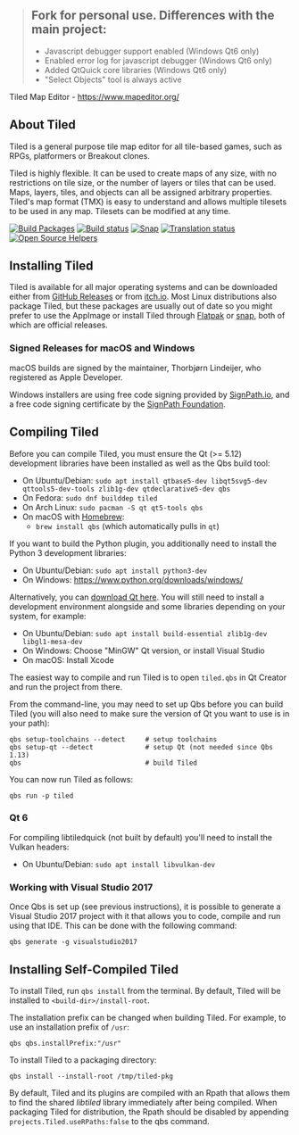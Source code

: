 > ## Fork for personal use. Differences with the main project:
>* Javascript debugger support enabled (Windows Qt6 only)
>* Enabled error log for javascript debugger (Windows Qt6 only)
>* Added QtQuick core libraries (Windows Qt6 only)
>* "Select Objects" tool is always active

Tiled Map Editor - https://www.mapeditor.org/

About Tiled
-------------------------------------------------------------------------------

Tiled is a general purpose tile map editor for all tile-based games, such as
RPGs, platformers or Breakout clones.

Tiled is highly flexible. It can be used to create maps of any size, with no
restrictions on tile size, or the number of layers or tiles that can be used.
Maps, layers, tiles, and objects can all be assigned arbitrary properties.
Tiled's map format (TMX) is easy to understand and allows multiple tilesets to
be used in any map. Tilesets can be modified at any time.

[![Build Packages](https://github.com/mapeditor/tiled/actions/workflows/packages.yml/badge.svg)](https://github.com/mapeditor/tiled/actions/workflows/packages.yml?query=branch%3Amaster+event%3Apush)
[![Build status](https://ci.appveyor.com/api/projects/status/ceb79jn5cf99y3qd/branch/master?svg=true)](https://ci.appveyor.com/project/bjorn/tiled/branch/master)
[![Snap](https://snapcraft.io/tiled/badge.svg)](https://snapcraft.io/tiled)
[![Translation status](https://hosted.weblate.org/widgets/tiled/-/shields-badge.svg)](https://hosted.weblate.org/engage/tiled/?utm_source=widget)
[![Open Source Helpers](https://www.codetriage.com/mapeditor/tiled/badges/users.svg)](https://www.codetriage.com/mapeditor/tiled)

Installing Tiled
-------------------------------------------------------------------------------

Tiled is available for all major operating systems and can be downloaded either
from [GitHub Releases](https://github.com/mapeditor/tiled/releases) or from
[itch.io](https://thorbjorn.itch.io/tiled). Most Linux distributions also
package Tiled, but these packages are usually out of date so you might prefer
to use the AppImage or install Tiled through
[Flatpak](https://flathub.org/apps/org.mapeditor.Tiled) or
[snap](https://snapcraft.io/tiled), both of which are official releases.

### Signed Releases for macOS and Windows

macOS builds are signed by the maintainer, Thorbjørn Lindeijer, who registered
as Apple Developer.

Windows installers are using free code signing provided by
[SignPath.io](https://signpath.io?utm_source=foundation&utm_medium=github&utm_campaign=tiled),
and a free code signing certificate by the
[SignPath Foundation](https://signpath.org?utm_source=foundation&utm_medium=github&utm_campaign=tiled).

Compiling Tiled
-------------------------------------------------------------------------------

Before you can compile Tiled, you must ensure the Qt (>= 5.12) development
libraries have been installed as well as the Qbs build tool:

* On Ubuntu/Debian: `sudo apt install qtbase5-dev libqt5svg5-dev qttools5-dev-tools zlib1g-dev qtdeclarative5-dev qbs`
* On Fedora:        `sudo dnf builddep tiled`
* On Arch Linux:    `sudo pacman -S qt qt5-tools qbs`
* On macOS with [Homebrew](https://brew.sh/):
  + `brew install qbs` (which automatically pulls in `qt`)

If you want to build the Python plugin, you additionally need to install the
Python 3 development libraries:

* On Ubuntu/Debian: `sudo apt install python3-dev`
* On Windows: https://www.python.org/downloads/windows/

Alternatively, you can [download Qt here](https://www.qt.io/download-qt-installer).
You will still need to install a development environment alongside and some
libraries depending on your system, for example:

* On Ubuntu/Debian: `sudo apt install build-essential zlib1g-dev libgl1-mesa-dev`
* On Windows:       Choose "MinGW" Qt version, or install Visual Studio
* On macOS:         Install Xcode

The easiest way to compile and run Tiled is to open `tiled.qbs` in Qt Creator
and run the project from there.

From the command-line, you may need to set up Qbs before you can build Tiled
(you will also need to make sure the version of Qt you want to use is in your
path):

    qbs setup-toolchains --detect     # setup toolchains
    qbs setup-qt --detect             # setup Qt (not needed since Qbs 1.13)
    qbs                               # build Tiled

You can now run Tiled as follows:

    qbs run -p tiled

### Qt 6

For compiling libtiledquick (not built by default) you'll need to install the
Vulkan headers:

* On Ubuntu/Debian: `sudo apt install libvulkan-dev`

### Working with Visual Studio 2017

Once Qbs is set up (see previous instructions), it is possible to generate a
Visual Studio 2017 project with it that allows you to code, compile and run
using that IDE. This can be done with the following command:

    qbs generate -g visualstudio2017

Installing Self-Compiled Tiled
-------------------------------------------------------------------------------

To install Tiled, run `qbs install` from the terminal. By default, Tiled will
be installed to `<build-dir>/install-root`.

The installation prefix can be changed when building Tiled. For example, to use
an installation prefix of  `/usr`:

    qbs qbs.installPrefix:"/usr"

To install Tiled to a packaging directory:

    qbs install --install-root /tmp/tiled-pkg

By default, Tiled and its plugins are compiled with an Rpath that allows them
to find the shared *libtiled* library immediately after being compiled. When
packaging Tiled for distribution, the Rpath should be disabled by appending
`projects.Tiled.useRPaths:false` to the qbs command.
